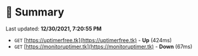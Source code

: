 # 📖 Summary
Last updated: **12/30/2021, 7:20:55 PM**

- `GET` [https://uptimerfree.tk](https://uptimerfree.tk) - **Up** (424ms)
- `GET` [https://monitoruptimer.tk](https://monitoruptimer.tk) - **Down** (67ms)
